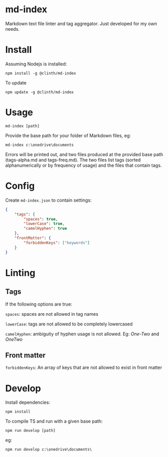 # md-index

Markdown text file linter and tag aggregator. Just developed for my own needs.

# Install

Assuming Nodejs is installed:

`npm install -g @clinth/md-index`

To update

`npm update -g @clinth/md-index`

# Usage

`md-index [path]`

Provide the base path for your folder of Markdown files, eg:

`md-index c:\onedrive\documents`

Errors will be printed out, and two files produced at the provided base path (tags-alpha.md and tags-freq.md). The two files list tags (sorted alphanumerically or by frequency of usage) and the files that contain tags.

# Config

Create `md-index.json` to contain settings:

```json
{
    "tags": {
        "spaces": true,
        "lowerCase": true,
        "camelHyphen": true
    },
    "frontMatter": {
        "forbiddenKeys": ["keywords"]
    }
}
```

# Linting

## Tags

If the following options are true:

`spaces`: spaces are not allowed in tag names

`lowerCase`: tags are not allowed to be completely lowercased

`camelHyphen`: ambiguity of hyphen usage is not allowed. Eg: _One-Two_ and _OneTwo_ 


## Front matter

`forbiddenKeys`: An array of keys that are not allowed to exist in front matter

# Develop

Install dependencies:

`npm install`

To compile TS and run with a given base path:

`npm run develop [path]`

eg:

`npm run develop c:\onedrive\documents\`
